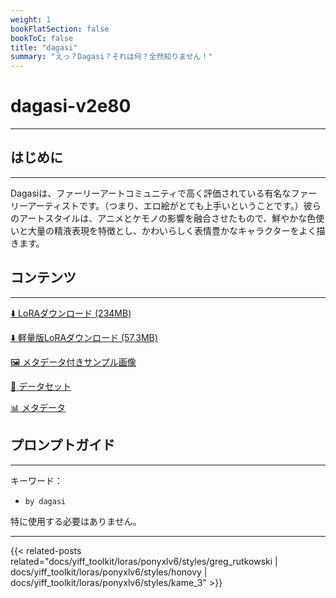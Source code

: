 ```yaml
---
weight: 1
bookFlatSection: false
bookToC: false
title: "dagasi"
summary: "えっ？Dagasi？それは何？全然知りません！"
---
```


<!--markdownlint-disable MD025 MD033 -->

# dagasi-v2e80

---

## はじめに

---

Dagasiは、ファーリーアートコミュニティで高く評価されている有名なファーリーアーティストです。（つまり、エロ絵がとても上手いということです。）彼らのアートスタイルは、アニメとケモノの影響を融合させたもので、鮮やかな色使いと大量の精液表現を特徴とし、かわいらしく表情豊かなキャラクターをよく描きます。

## コンテンツ

---

[⬇️ LoRAダウンロード (234MB)](https://huggingface.co/k4d3/yiff_toolkit/resolve/main/tests/by_dagasi-v2/by_dagasi.safetensors)

[⬇️ 軽量版LoRAダウンロード (57.3MB)](https://huggingface.co/k4d3/yiff_toolkit/resolve/main/tests/by_dagasi-v2/by_dagasi_frockpt1_th-3.55.safetensors)

[🖼️ メタデータ付きサンプル画像](https://huggingface.co/k4d3/yiff_toolkit/tree/main/static/by_dagasi)

[📐 データセット](https://huggingface.co/datasets/k4d3/furry/tree/main/by_dagasi)

[📊 メタデータ](https://huggingface.co/k4d3/yiff_toolkit/raw/main/ponyxl_loras/dagasi-v1e134.json)

## プロンプトガイド

---

キーワード：

- `by dagasi`

特に使用する必要はありません。

---

<!--
HUGO_SEARCH_EXCLUDE_START
-->
{{< related-posts related="docs/yiff_toolkit/loras/ponyxlv6/styles/greg_rutkowski | docs/yiff_toolkit/loras/ponyxlv6/styles/honovy | docs/yiff_toolkit/loras/ponyxlv6/styles/kame_3" >}}
<!--
HUGO_SEARCH_EXCLUDE_END
-->
